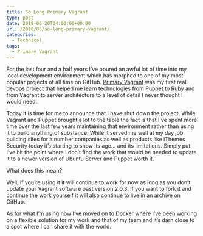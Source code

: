 ```yaml
---
title: So Long Primary Vagrant
type: post
date: 2018-06-20T04:00:00+00:00
url: /2018/06/so-long-primary-vagrant/
categories:
  - Technical
tags:
  - Primary Vagrant
---
```


For the last four and a half years I’ve poured an awful lot of time into my local development environment which has morphed to one of my most popular projects of all time on GitHub. [Primary Vagrant][1] was my first real devops project that helped me learn technologies from Puppet to Ruby and from Vagrant to server architecture to a level of detail I never thought I would need.

Today it is time for me to announce that I have shut down the project.
While Vagrant and Puppet brought a lot to the table the fact is that I’ve spent more time over the last few years maintaining that environment rather than using it to build anything of substance. While it served me well at my day job building sites for a number companies as well as products like iThemes Security today it’s starting to show its age… and its limitations. Simply put I’ve hit the point where I don’t find the work that would be needed to update it to a newer version of Ubuntu Server and Puppet worth it.

What does this mean?

Well, if you’re using it it will continue to work for now as long as you don’t update your Vagrant software past version 2.0.3. If you want to fork it and continue the work yourself it will also continue to live in an archive on GitHub.

As for what I’m using now I’ve moved on to Docker where I’ve been working on a flexible solution for my work and that of my team and it’s darn close to a spot where I can share it with the world.

 [1]: https://github.com/ChrisWiegman/primary-vagrant